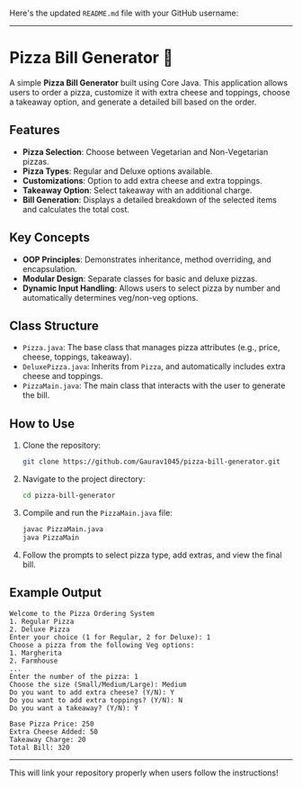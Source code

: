Here's the updated `README.md` file with your GitHub username:

---

# Pizza Bill Generator 🍕

A simple **Pizza Bill Generator** built using Core Java. This application allows users to order a pizza, customize it with extra cheese and toppings, choose a takeaway option, and generate a detailed bill based on the order.

## Features
- **Pizza Selection**: Choose between Vegetarian and Non-Vegetarian pizzas.
- **Pizza Types**: Regular and Deluxe options available.
- **Customizations**: Option to add extra cheese and extra toppings.
- **Takeaway Option**: Select takeaway with an additional charge.
- **Bill Generation**: Displays a detailed breakdown of the selected items and calculates the total cost.

## Key Concepts
- **OOP Principles**: Demonstrates inheritance, method overriding, and encapsulation.
- **Modular Design**: Separate classes for basic and deluxe pizzas.
- **Dynamic Input Handling**: Allows users to select pizza by number and automatically determines veg/non-veg options.

## Class Structure
- `Pizza.java`: The base class that manages pizza attributes (e.g., price, cheese, toppings, takeaway).
- `DeluxePizza.java`: Inherits from `Pizza`, and automatically includes extra cheese and toppings.
- `PizzaMain.java`: The main class that interacts with the user to generate the bill.

## How to Use
1. Clone the repository:
    ```bash
    git clone https://github.com/Gaurav1045/pizza-bill-generator.git
    ```
2. Navigate to the project directory:
    ```bash
    cd pizza-bill-generator
    ```
3. Compile and run the `PizzaMain.java` file:
    ```bash
    javac PizzaMain.java
    java PizzaMain
    ```
4. Follow the prompts to select pizza type, add extras, and view the final bill.

## Example Output
```
Welcome to the Pizza Ordering System
1. Regular Pizza
2. Deluxe Pizza
Enter your choice (1 for Regular, 2 for Deluxe): 1
Choose a pizza from the following Veg options:
1. Margherita
2. Farmhouse
...
Enter the number of the pizza: 1
Choose the size (Small/Medium/Large): Medium
Do you want to add extra cheese? (Y/N): Y
Do you want to add extra toppings? (Y/N): N
Do you want a takeaway? (Y/N): Y

Base Pizza Price: 250
Extra Cheese Added: 50
Takeaway Charge: 20
Total Bill: 320
```

---

This will link your repository properly when users follow the instructions!
